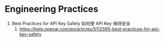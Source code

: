 # Engineering Practices
1. Best Practices for API Key Safety 如何使 API Key 保持安全
   1. https://help.openai.com/en/articles/5112595-best-practices-for-api-key-safety
